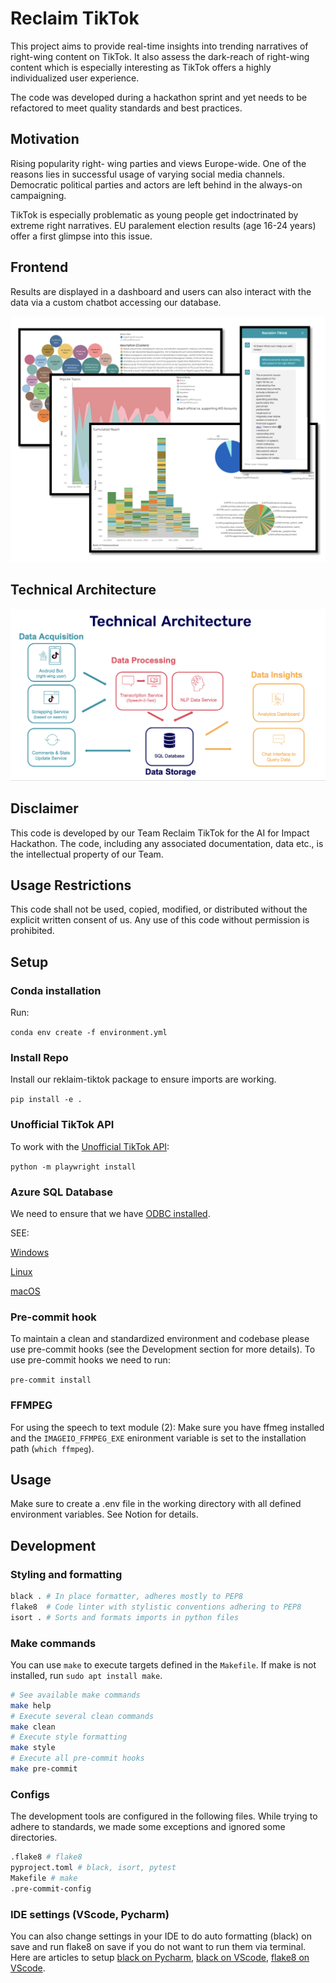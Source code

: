 # Reclaim TikTok

This project aims to provide real-time insights into trending narratives of right-wing content on TikTok. It also assess the dark-reach of right-wing content which is especially interesting as TikTok offers a highly individualized user experience.  

The code was developed during a hackathon sprint and yet needs to be refactored to meet quality standards and best practices.

## Motivation 
Rising popularity right- wing parties and views Europe-wide.
One of the reasons lies in successful usage of varying social media channels. 
Democratic political parties and actors are left behind in the always-on campaigning.

TikTok is especially problematic as young people get indoctrinated by extreme right narratives. EU paralement election results (age 16-24 years) offer a first glimpse into this issue.

## Frontend
Results are displayed in a dashboard and users can also interact with the data via a custom chatbot accessing our database. 

![Frontend visualization](https://github.com/matthiaskiller/reclaim-tiktok/blob/main/assets/frontend_vis.png?raw=true)


## Technical Architecture 

![Technical Architecture](https://github.com/matthiaskiller/reclaim-tiktok/blob/main/assets/technical_architecture.png?raw=true)


## Disclaimer
This code is developed by our Team Reclaim TikTok for the AI for Impact Hackathon. The code, including any associated documentation, data etc., is the intellectual property of our Team.
## Usage Restrictions
This code shall not be used, copied, modified, or distributed without the explicit written consent of us. Any use of this code without permission is prohibited.



## Setup 

### Conda installation
Run:

```conda env create -f environment.yml```

### Install Repo
Install our reklaim-tiktok package to ensure imports are working.

`pip install -e .`

### Unofficial TikTok API
To work with the [Unofficial TikTok API](https://github.com/davidteather/TikTok-Api):

```python -m playwright install```

### Azure SQL Database
We need to ensure that we have [ODBC installed](https://learn.microsoft.com/en-us/sql/connect/odbc/microsoft-odbc-driver-for-sql-server?view=sql-server-ver16).

SEE:

[Windows](https://learn.microsoft.com/en-us/sql/connect/odbc/windows/microsoft-odbc-driver-for-sql-server-on-windows?view=sql-server-ver16)

[Linux](https://learn.microsoft.com/en-us/sql/connect/odbc/linux-mac/installing-the-microsoft-odbc-driver-for-sql-server?view=sql-server-ver16&tabs=alpine18-install%2Calpine17-install%2Cdebian8-install%2Credhat7-13-install%2Crhel7-offline)

[macOS](https://learn.microsoft.com/en-us/sql/connect/odbc/linux-mac/install-microsoft-odbc-driver-sql-server-macos?view=sql-server-ver16)


### Pre-commit hook 
To maintain a clean and standardized environment and codebase please use pre-commit hooks (see the Development section for more details). To use pre-commit hooks we need to run:

`pre-commit install`

### FFMPEG
For using the speech to text module (2):
Make sure you have ffmeg installed and the `IMAGEIO_FFMPEG_EXE` enironment variable is set to the installation path (`which ffmpeg`).

## Usage

Make sure to create a .env file in the working directory with all defined environment variables. See Notion for details.

## Development

### Styling and formatting
```sh
black . # In place formatter, adheres mostly to PEP8
flake8  # Code linter with stylistic conventions adhering to PEP8
isort . # Sorts and formats imports in python files
```

### Make commands
You can use `make` to execute targets defined in the `Makefile`. If make is not installed, run `sudo apt install make`.
```sh
# See available make commands
make help
# Execute several clean commands
make clean
# Execute style formatting
make style
# Execute all pre-commit hooks
make pre-commit
```

### Configs
The development tools are configured in the following files. While trying to adhere to standards, we made some exceptions and ignored some directories.
```sh
.flake8 # flake8
pyproject.toml # black, isort, pytest
Makefile # make
.pre-commit-config
```
</details>

### IDE settings (VScode, Pycharm)
You can also change settings in your IDE to do auto formatting (black) on save and run flake8 on save if you do not want to run them via terminal. Here are articles to setup [black on Pycharm](https://akshay-jain.medium.com/pycharm-black-with-formatting-on-auto-save-4797972cf5de), [black on VScode](https://dev.to/adamlombard/how-to-use-the-black-python-code-formatter-in-vscode-3lo0), [flake8 on VScode](https://code.visualstudio.com/docs/python/linting).


